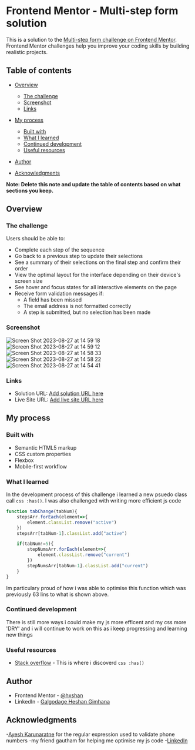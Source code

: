 # Frontend Mentor - Multi-step form solution

This is a solution to the [Multi-step form challenge on Frontend Mentor](https://www.frontendmentor.io/challenges/multistep-form-YVAnSdqQBJ). Frontend Mentor challenges help you improve your coding skills by building realistic projects. 

## Table of contents

- [Overview](#overview)
  - [The challenge](#the-challenge)
  - [Screenshot](#screenshot)
  - [Links](#links)
- [My process](#my-process)
  - [Built with](#built-with)
  - [What I learned](#what-i-learned)
  - [Continued development](#continued-development)
  - [Useful resources](#useful-resources)

- [Author](#author)
- [Acknowledgments](#acknowledgments)

**Note: Delete this note and update the table of contents based on what sections you keep.**

## Overview

### The challenge

Users should be able to:

- Complete each step of the sequence
- Go back to a previous step to update their selections
- See a summary of their selections on the final step and confirm their order
- View the optimal layout for the interface depending on their device's screen size
- See hover and focus states for all interactive elements on the page
- Receive form validation messages if:
  - A field has been missed
  - The email address is not formatted correctly
  - A step is submitted, but no selection has been made

### Screenshot
![Screen Shot 2023-08-27 at 14 59 18](https://github.com/hxshan/Multi-step-form/assets/85825544/076a354e-fa5d-4414-be02-731e72194ac5)
![Screen Shot 2023-08-27 at 14 59 12](https://github.com/hxshan/Multi-step-form/assets/85825544/00e623a7-3133-47e7-9672-bbadf08c6115)
![Screen Shot 2023-08-27 at 14 58 33](https://github.com/hxshan/Multi-step-form/assets/85825544/33c87c90-81ff-4671-9252-69438037a4e9)
![Screen Shot 2023-08-27 at 14 58 22](https://github.com/hxshan/Multi-step-form/assets/85825544/4e426ad2-e97d-4889-9c1d-a112df4f5e34)
![Screen Shot 2023-08-27 at 14 54 41](https://github.com/hxshan/Multi-step-form/assets/85825544/8390ed2c-3813-4c47-9eda-f78f2a890638)

### Links

- Solution URL: [Add solution URL here](https://github.com/hxshan/Multi-step-form)
- Live Site URL: [Add live site URL here](https://multistep-form-hxshan.netlify.app/)

## My process

### Built with

- Semantic HTML5 markup
- CSS custom properties
- Flexbox
- Mobile-first workflow
### What I learned

In the development process of this challenge i learned a new psuedo class call ```css :has()```.
I was also challenged with writing more efficient js code 
```js
function tabChange(tabNum){
    stepsArr.forEach(element=>{
        element.classList.remove("active")
    })
    stepsArr[tabNum-1].classList.add("active")

    if(tabNum!=5){
        stepNumsArr.forEach(element=>{
            element.classList.remove("current")
        })
        stepNumsArr[tabNum-1].classList.add("current")
    }
}
```
Im particulary proud of how i was able to optimise this function which was previously 63 lins to what is shown above.


### Continued development
There is still more ways i could make my js more efficent and my css more 'DRY' and i will continue to work on this as i keep progressing and learning new things 

### Useful resources

- [Stack overflow](https://stackoverflow.com/a/1014958) - This is where i discoverd ```css :has()```

## Author
- Frontend Mentor - [@hxshan](https://www.frontendmentor.io/profile/hxshan)
- LinkedIn - [Galgodage Heshan Gimhana](www.linkedin.com/in/heshan-gimhana)

## Acknowledgments
-[Ayesh Karunaratne](https://aye.sh/blog/sri-lankan-phone-number-regex)
for the regular expression used to validate phone numbers
-my friend gautham  for helping me optimise my js code
-[LinkedIn]((https://www.linkedin.com/in/gautham-kulasingham-223bb2257/))
